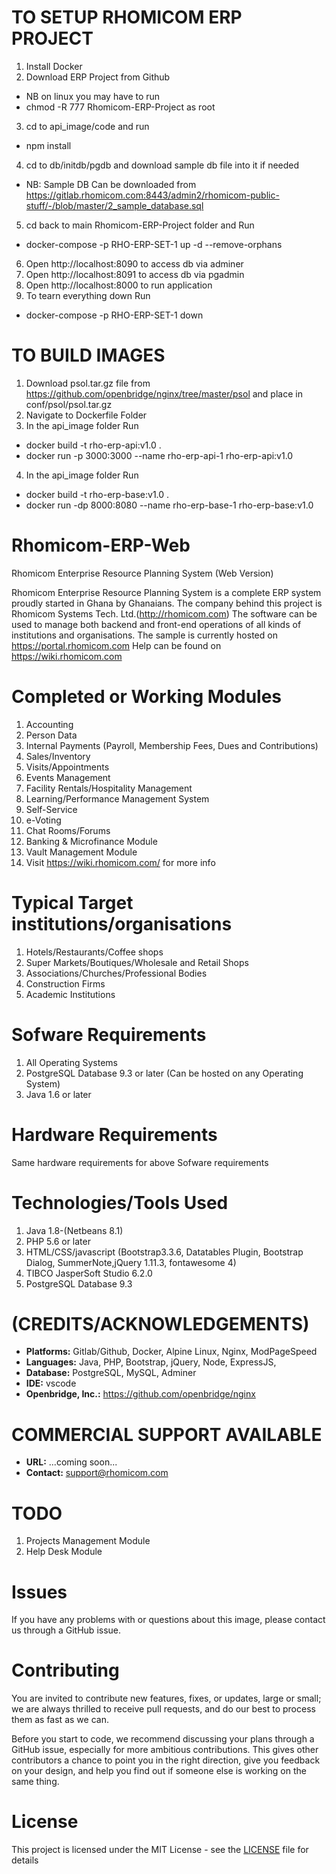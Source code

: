 # TO SETUP RHOMICOM ERP PROJECT
1. Install Docker
2. Download ERP Project from Github
- NB on linux you may have to run 
- chmod -R 777 Rhomicom-ERP-Project as root
3. cd  to api_image/code and run
- npm install
4. cd to db/initdb/pgdb and download sample db file into it if needed
- NB: Sample DB Can be downloaded from 
https://gitlab.rhomicom.com:8443/admin2/rhomicom-public-stuff/-/blob/master/2_sample_database.sql
5. cd back to main Rhomicom-ERP-Project folder and Run
- docker-compose -p RHO-ERP-SET-1 up -d --remove-orphans  
6. Open http://localhost:8090 to access db via adminer
7. Open http://localhost:8091 to access db via pgadmin
8. Open http://localhost:8000 to run application
9. To tearn everything down Run  
- docker-compose -p RHO-ERP-SET-1 down  

# TO BUILD IMAGES
1. Download psol.tar.gz file from https://github.com/openbridge/nginx/tree/master/psol and place in conf/psol/psol.tar.gz
2. Navigate to Dockerfile Folder 
3. In the api_image folder Run 
- docker build -t rho-erp-api:v1.0 .
- docker run -p 3000:3000 --name rho-erp-api-1 rho-erp-api:v1.0
4. In the api_image folder Run 
- docker build -t rho-erp-base:v1.0 .
- docker run -dp 8000:8080 --name rho-erp-base-1 rho-erp-base:v1.0

# Rhomicom-ERP-Web
Rhomicom Enterprise Resource Planning System (Web Version)

Rhomicom Enterprise Resource Planning System is a complete ERP system proudly started in Ghana by Ghanaians.
The company behind this project is Rhomicom Systems Tech. Ltd.(http://rhomicom.com)
The software can be used to manage both backend and front-end operations of all kinds of institutions and organisations.
The sample is currently hosted on https://portal.rhomicom.com
Help can be found on https://wiki.rhomicom.com

Completed or Working Modules
=======================================
1. Accounting
2. Person Data
3. Internal Payments (Payroll, Membership Fees, Dues and Contributions)
4. Sales/Inventory
5. Visits/Appointments
6. Events Management
7. Facility Rentals/Hospitality Management
8. Learning/Performance Management System
9. Self-Service
10. e-Voting
11. Chat Rooms/Forums
12. Banking & Microfinance Module
13. Vault Management Module
14. Visit https://wiki.rhomicom.com/ for more info

Typical Target institutions/organisations
=========================================
1. Hotels/Restaurants/Coffee shops
2. Super Markets/Boutiques/Wholesale and Retail Shops
3. Associations/Churches/Professional Bodies
4. Construction Firms
5. Academic Institutions

Sofware Requirements
=======================
1. All Operating Systems
2. PostgreSQL Database 9.3 or later (Can be hosted on any Operating System)
3. Java 1.6 or later

Hardware Requirements
=====================
Same hardware requirements for above Sofware requirements

Technologies/Tools Used 
==================================================
1. Java 1.8-(Netbeans 8.1)
2. PHP 5.6 or later
3. HTML/CSS/javascript (Bootstrap3.3.6, Datatables Plugin, Bootstrap Dialog, SummerNote,jQuery 1.11.3, fontawesome 4)
4. TIBCO JasperSoft Studio 6.2.0
5. PostgreSQL Database 9.3

# (CREDITS/ACKNOWLEDGEMENTS)
- **Platforms:** Gitlab/Github, Docker, Alpine Linux, Nginx, ModPageSpeed
- **Languages:** Java, PHP, Bootstrap, jQuery, Node, ExpressJS,
- **Database:** PostgreSQL, MySQL, Adminer
- **IDE:** vscode
- **Openbridge, Inc.:** https://github.com/openbridge/nginx

# COMMERCIAL SUPPORT AVAILABLE
- **URL:** ...coming soon...
- **Contact:** support@rhomicom.com


# TODO
1. Projects Management Module
2. Help Desk Module

# Issues

If you have any problems with or questions about this image, please contact us through a GitHub issue.

# Contributing

You are invited to contribute new features, fixes, or updates, large or small; we are always thrilled to receive pull requests, and do our best to process them as fast as we can.

Before you start to code, we recommend discussing your plans through a GitHub issue, especially for more ambitious contributions. This gives other contributors a chance to point you in the right direction, give you feedback on your design, and help you find out if someone else is working on the same thing.

# License

This project is licensed under the MIT License - see the [LICENSE](LICENSE) file for details
